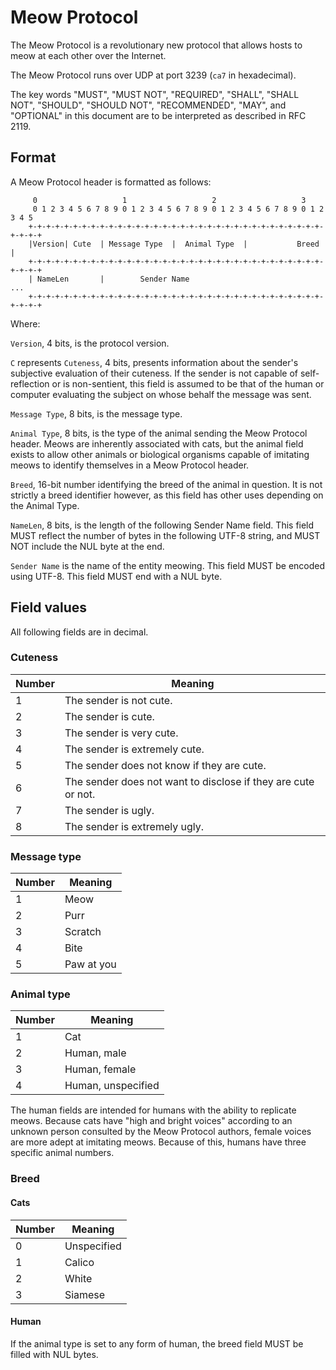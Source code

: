 # Meow Protocol

The Meow Protocol is a revolutionary new protocol that allows hosts to meow at each other over the Internet.

The Meow Protocol runs over UDP at port 3239 (`ca7` in hexadecimal).

The key words "MUST", "MUST NOT", "REQUIRED", "SHALL", "SHALL NOT", "SHOULD", "SHOULD NOT", "RECOMMENDED",  "MAY", and "OPTIONAL" in this document are to be interpreted as described in RFC 2119.

## Format

A Meow Protocol header is formatted as follows:

```
     0                   1                   2                   3
     0 1 2 3 4 5 6 7 8 9 0 1 2 3 4 5 6 7 8 9 0 1 2 3 4 5 6 7 8 9 0 1 2 3 4 5
    +-+-+-+-+-+-+-+-+-+-+-+-+-+-+-+-+-+-+-+-+-+-+-+-+-+-+-+-+-+-+-+-+-+-+-+-+
    |Version| Cute  | Message Type  |  Animal Type  |           Breed       |
    +-+-+-+-+-+-+-+-+-+-+-+-+-+-+-+-+-+-+-+-+-+-+-+-+-+-+-+-+-+-+-+-+-+-+-+-+
    | NameLen       |        Sender Name                                  ...
    +-+-+-+-+-+-+-+-+-+-+-+-+-+-+-+-+-+-+-+-+-+-+-+-+-+-+-+-+-+-+-+-+-+-+-+-+
```

Where:

`Version`, 4 bits, is the protocol version.

`C` represents `Cuteness`, 4 bits, presents information about the sender's subjective evaluation of their cuteness. If the sender is not capable of self-reflection or is non-sentient, this field is assumed to be that of the human or computer evaluating the subject on whose behalf the message was sent.

`Message Type`, 8 bits, is the message type.

`Animal Type`, 8 bits, is the type of the animal sending the Meow Protocol header. Meows are inherently associated with cats, but the animal field exists to allow other animals or biological organisms capable of imitating meows to identify themselves in a Meow Protocol header.

`Breed`, 16-bit number identifying the breed of the animal in question. It is not strictly a breed identifier however, as this field has other uses depending on the Animal Type.

`NameLen`, 8 bits, is the length of the following Sender Name field. This field MUST reflect the number of bytes in the following UTF-8 string, and MUST NOT include the NUL byte at the end.

`Sender Name` is the name of the entity meowing. This field MUST be encoded using UTF-8. This field MUST end with a NUL byte.

## Field values
All following fields are in decimal.

### Cuteness
| Number | Meaning |
|---|---|
| 1 | The sender is not cute. 
| 2 | The sender is cute.
| 3 | The sender is very cute.
| 4 | The sender is extremely cute.
| 5 | The sender does not know if they are cute.
| 6 | The sender does not want to disclose if they are cute or not.
| 7 | The sender is ugly.
| 8 | The sender is extremely ugly.

### Message type
| Number | Meaning |
|---|---|
| 1 | Meow
| 2 | Purr
| 3 | Scratch
| 4 | Bite
| 5 | Paw at you

### Animal type
| Number | Meaning |
|---|---|
| 1 | Cat
| 2 | Human, male
| 3 | Human, female
| 4 | Human, unspecified

The human fields are intended for humans with the ability to replicate meows. Because cats have "high and bright voices" according to an unknown person consulted by the Meow Protocol authors, female voices are more adept at imitating meows. Because of this, humans have three specific animal numbers.

### Breed

#### Cats
| Number | Meaning |
|---|---|
| 0 | Unspecified |
| 1 | Calico |
| 2 | White |
| 3 | Siamese |

#### Human
If the animal type is set to any form of human, the breed field MUST be filled with NUL bytes.
